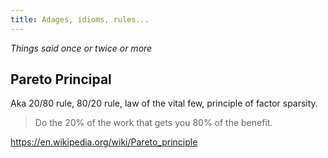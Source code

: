 ```yaml
---
title: Adages, idioms, rules...
---
```

_Things said once or twice or more_

## Pareto Principal

Aka 20/80 rule, 80/20 rule, law of the vital few, principle of factor sparsity.

> Do the 20% of the work that gets you 80% of the benefit.

<https://en.wikipedia.org/wiki/Pareto_principle>
